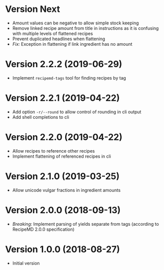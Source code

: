 # Version Next

- Amount values can be negative to allow simple stock keeping
- Remove linked recipe amount from title in instructions as it is confusing with multiple levels of flattened recipes
- Prevent duplicated headlines when flattening
- *Fix:* Exception in flattening if link ingredient has no amount


# Version 2.2.2 (2019-06-29)

- Implement `recipemd-tags` tool for finding recipes by tag


# Version 2.2.1 (2019-04-22)

- Add option `-r/--round` to allow control of rounding in cli output
- Add shell completions to cli


# Version 2.2.0 (2019-04-22)

- Allow recipes to reference other recipes
- Implement flattening of referenced recipes in cli


# Version 2.1.0 (2019-03-25)

- Allow unicode vulgar fractions in ingredient amounts


# Version 2.0.0 (2018-09-13)

- *Breaking:* Implement parsing of yields separate from tags (according to RecipeMD 2.0.0 specification)


# Version 1.0.0 (2018-08-27)

- Initial version
